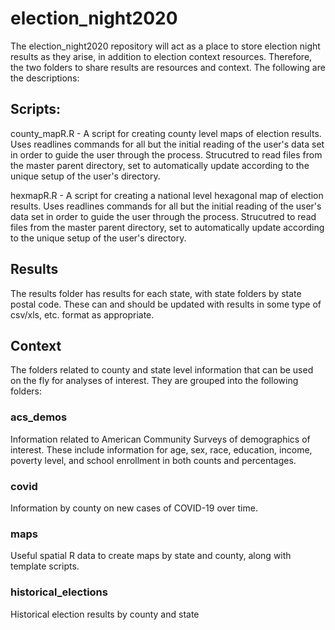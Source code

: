 # election_night2020

The election_night2020 repository will act as a place to store election night results as they arise, in addition to election context resources. Therefore, the two folders to share results are resources and context. The following are the descriptions: 

## Scripts: 

county_mapR.R - A script for creating county level maps of election results. Uses readlines commands for all but the initial reading of the user's data set in order to guide the user through the process. Strucutred to read files from the master parent directory, set to automatically update according to the unique setup of the user's directory.  

hexmapR.R - A script for creating a national level hexagonal map of election results. Uses readlines commands for all but the initial reading of the user's data set in order to guide the user through the process. Strucutred to read files from the master parent directory, set to automatically update according to the unique setup of the user's directory.  

## Results

The results folder has results for each state, with state folders by state postal code. These can and should be updated with results in some type of csv/xls, etc. format as appropriate. 

## Context

The folders related to county and state level information that can be used on the fly for analyses of interest. They are grouped into the following folders: 

### acs_demos

Information related to American Community Surveys of demographics of interest. These include information for age, sex, race, education, income, poverty level, and school enrollment in both counts and percentages. 

### covid 

Information by county on new cases of COVID-19 over time. 

### maps

Useful spatial R data to create maps by state and county, along with template scripts. 

### historical_elections

Historical election results by county and state

